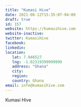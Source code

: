 ```yaml
---
title: "Kumasi Hive"
date: 2021-06-12T15:35:07-04:00
draft: true
id: 157
website: https://kumasihive.com
website-inactive: 
twitter: KumasiHive
facebook: 
linkedin: 
location: 
   lat: 7.946527
   lng: -1.02319399999999
   address: "Ghana"
   city: 
   region: 
   country: Ghana
email: info@kumasihive.com
---
```

Kumasi Hive
